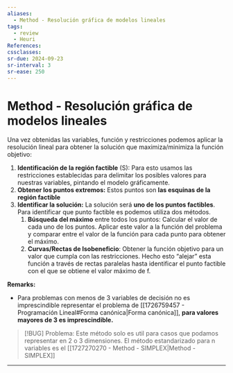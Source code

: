 ```yaml
---
aliases:
  - Method - Resolución gráfica de modelos lineales
tags:
  - review
  - Heuri
References: 
cssclasses:
sr-due: 2024-09-23
sr-interval: 3
sr-ease: 250
---
```

# Method - Resolución gráfica de modelos lineales
Una vez obtenidas las variables, función y restricciones podemos aplicar la resolución lineal para obtener la solución que maximiza/minimiza la función objetivo:

1. **Identificación de la región factible** (S): Para esto usamos las restricciones establecidas para delimitar los posibles valores para nuestras variables, pintando el modelo gráficamente.
2. **Obtener los puntos extremos:** Estos puntos son **las esquinas de la región factible**
3. **Identificar la solución:** La solución será **uno de los puntos factibles**. Para identificar que punto factible es podemos utiliza dos métodos. 
	1. **Búsqueda del máximo** entre todos los puntos: Calcular el valor de cada uno de los puntos. Aplicar este valor a la función del problema y comparar entre el valor de la función para cada punto para obtener el máximo. 
	2. **Curvas/Rectas de Isobeneficio**: Obtener la función objetivo para un valor que cumpla con las restricciones. Hecho esto “alejar” esta función a través de rectas paralelas hasta identificar el punto factible con el que se obtiene el valor máximo de f.

**Remarks:**
+ Para problemas con menos de 3 variables de decisión no es imprescindible representar el problema de [[1726759457 - Programación Lineal#Forma canónica|Forma canónica]], **para valores mayores de 3 es imprescindible.**


> [!BUG] Problema: 
> Este método solo es util para casos que podamos representar en 2 o 3 dimensiones. El método estandarizado para n variables es el [[1727270270 - Method - SIMPLEX|Method - SIMPLEX]] 

***